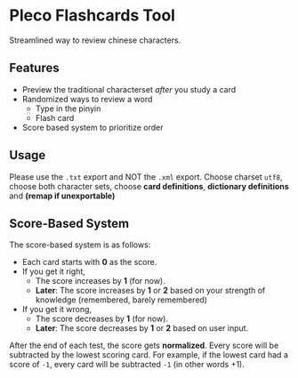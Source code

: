# Pleco Flashcards Tool
Streamlined way to review chinese characters.

## Features
* Preview the traditional characterset *after* you study a card
* Randomized ways to review a word
    * Type in the pinyin
    * Flash card
* Score based system to prioritize order

## Usage
Please use the `.txt` export and NOT the `.xml` export.
Choose charset `utf8`, choose both character sets, choose **card definitions**, **dictionary definitions** and **(remap if unexportable)**

## Score-Based System
The score-based system is as follows:
* Each card starts with **0** as the score.
* If you get it right,
    * The score increases by **1** (for now).
    * **Later**: The score increases by **1** or **2** based on your strength of knowledge (remembered, barely remembered)
* If you get it wrong,
    * The score decreases by **1** (for now).
    * **Later**: The score decreases by **1** or **2** based on user input.

After the end of each test, the score gets **normalized**.
Every score will be subtracted by the lowest scoring card.
For example, if the lowest card had a score of `-1`, every card will be subtracted `-1` (in other words +1).